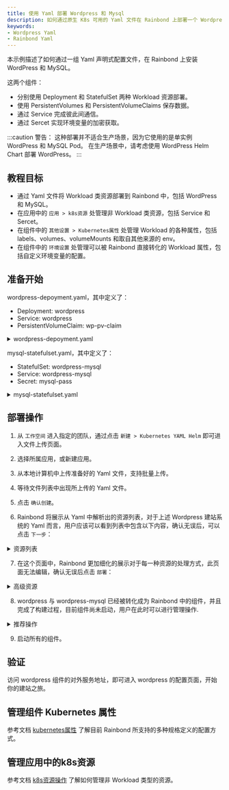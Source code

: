 ```yaml
---
title: 使用 Yaml 部署 Wordpress 和 Mysql
description: 如何通过原生 K8s 可用的 Yaml 文件在 Rainbond 上部署一个 Wordpress 示例。
keywords:
- Wordpress Yaml
- Rainbond Yaml
---
```


本示例描述了如何通过一组 Yaml 声明式配置文件，在 Rainbond 上安装 WordPress 和 MySQL。 

这两个组件：
- 分别使用 Deployment 和 StatefulSet 两种 Workload 资源部署。
- 使用 PersistentVolumes 和 PersistentVolumeClaims 保存数据。
- 通过 Service 完成彼此间通信。
- 通过 Sercet 实现环境变量的加密获取。

:::caution
警告：
这种部署并不适合生产场景，因为它使用的是单实例 WordPress 和 MySQL Pod。 在生产场景中，请考虑使用 WordPress Helm Chart 部署 WordPress。
:::

## 教程目标

- 通过 Yaml 文件将 Workload 类资源部署到 Rainbond 中，包括 WordPress 和 MySQL。
- 在应用中的 `应用 > k8s资源` 处管理非 Workload 类资源，包括 Service 和 Sercet。
- 在组件中的 `其他设置 > Kubernetes属性` 处管理 Workload 的各种属性，包括 labels、volumes、volumeMounts 和取自其他来源的 env。
- 在组件中的 `环境设置` 处管理可以被 Rainbond 直接转化的 Workload 属性，包括自定义环境变量的配置。

## 准备开始

wordpress-depoyment.yaml，其中定义了：
- Deployment: wordpress
- Service: wordpress
- PersistentVolumeClaim: wp-pv-claim

<details>
  <summary>wordpress-depoyment.yaml</summary>
  <div>

```yaml
apiVersion: v1
kind: Service
metadata:
  name: wordpress
  labels:
    app: wordpress
spec:
  ports:
    - port: 80
  selector:
    app: wordpress
    tier: frontend
  type: LoadBalancer
---
apiVersion: v1
kind: PersistentVolumeClaim
metadata:
  name: wp-pv-claim
  labels:
    app: wordpress
spec:
  accessModes:
    - ReadWriteOnce
  resources:
    requests:
      storage: 20Gi
---
apiVersion: apps/v1
kind: Deployment
metadata:
  name: wordpress
  labels:
    app: wordpress
spec:
  selector:
    matchLabels:
      app: wordpress
      tier: frontend
  strategy:
    type: Recreate
  template:
    metadata:
      labels:
        app: wordpress
        tier: frontend
    spec:
      containers:
      - image: wordpress:4.8-apache
        name: wordpress
        env:
        - name: WORDPRESS_DB_HOST
          value: wordpress-mysql
        - name: WORDPRESS_DB_PASSWORD
          valueFrom:
            secretKeyRef:
              name: mysql-pass
              key: password
        ports:
        - containerPort: 80
          name: wordpress
        volumeMounts:
        - name: wordpress-persistent-storage
          mountPath: /var/www/html
      volumes:
      - name: wordpress-persistent-storage
        persistentVolumeClaim:
          claimName: wp-pv-claim

```
</div>
</details>


mysql-statefulset.yaml，其中定义了：
- StatefulSet: wordpress-mysql
- Service: wordpress-mysql
- Secret: mysql-pass

<details>
  <summary>mysql-statefulset.yaml</summary>
  <div>

```yaml
apiVersion: v1
kind: Service
metadata:
  name: wordpress-mysql
  labels:
    app: wordpress
spec:
  ports:
    - port: 3306
  selector:
    app: wordpress
    tier: mysql
  clusterIP: None
---
apiVersion: apps/v1
kind: StatefulSet
metadata:
  name: wordpress-mysql
  labels:
    app: wordpress
spec:
  serviceName: wordpress-mysql
  selector:
    matchLabels:
      app: wordpress
      tier: mysql
  template:
    metadata:
      labels:
        app: wordpress
        tier: mysql
    spec:
      containers:
      - image: mysql:5.6
        name: mysql
        env:
        - name: MYSQL_ROOT_PASSWORD
          valueFrom:
            secretKeyRef:
              name: mysql-pass
              key: password
        ports:
        - containerPort: 3306
          name: mysql
        volumeMounts:
        - name: mysql-data
          mountPath: /var/lib/mysql
  volumeClaimTemplates:
  - metadata:
      name: mysql-data
    spec:
      accessModes: 
        - ReadWriteOnce
      resources:
        requests:
          storage: 20Gi
---
apiVersion: v1
kind: Secret
metadata:
  name: mysql-pass
type: Opaque
data:
  password: cGFzc3dvcmQ=
```
</div>
</details>

## 部署操作

1. 从 `工作空间` 进入指定的团队，通过点击 `新建 > Kubernetes YAML Helm` 即可进入文件上传页面。

2. 选择所属应用，或新建应用。

3. 从本地计算机中上传准备好的 Yaml 文件，支持批量上传。

4. 等待文件列表中出现所上传的 Yaml 文件。

5. 点击 `确认创建`。

6. Rainbond 将展示从 Yaml 中解析出的资源列表，对于上述 Wordpress 建站系统的 Yaml 而言，用户应该可以看到列表中包含以下内容，确认无误后，可以点击 `下一步`：

<details>
  <summary>资源列表</summary>
  <div>

- **Deployment**: wordpress
- **StatefulSet**: wordpress-mysql
- **Service**: wordpress-mysql wordpress
- **PVC**: wp-pv-claim
- **Secret**: mysql-pass
- **ServiceAccount**: wordpress-mysql wordpress

</div>
</details>

7. 在这个页面中，Rainbond 更加细化的展示对于每一种资源的处理方式，此页面无法编辑，确认无误后点击 `部署`：

<details>
  <summary>高级资源</summary>
  <div>

- **wordpress-mysql**: 作为 StatefulSet 类型的 Workload 转化为组件，识别到的规格定义转化为 Rainbond 可配置的图形化选项或特殊属性。
- **wordpress**: 作为 Deployment 类型的 Workload 转化为组件，识别到的规格定义转化为 Rainbond 可配置的图形化选项或特殊属性。
- **k8s 资源**: 收录管理 Service 、 Sercet 、PersistentVolumeClaim 资源。

</div>
</details>

8. wordpress 与 wordpress-mysql 已经被转化成为 Rainbond 中的组件，并且完成了构建过程，目前组件尚未启动，用户在此时可以进行管理操作.

<details>
  <summary>推荐操作</summary>
  <div>

- **存储转换**: 对于 Yaml 中定义的 PV、PVC 等资源，会在组件的 `其他设置 > Kubernetes属性` 中体现为 `volumeMounts volumes`，此处建议将一般性的数据持久化配置 `volumeMounts volumes` 定义为 Rainbond 组件的存储，删除 `volumeMounts volumes` 中的对应存储记录，并在 `存储 > 存储设置 > 添加存储` 中加入需要被持久化的路径即可。

- **开启对外服务**: Rainbond 提供了4/7层网关，可以方便的为组件提供对外服务入口，用户只需要在 `端口` 中为指定端口指定 `端口协议` 打开 `对外服务` 即可生成可供访问的 `Ip:Port` 或域名类型的访问地址。

</div>
</details>

9. 启动所有的组件。

## 验证

访问 wordpress 组件的对外服务地址，即可进入 wordpress 的配置页面，开始你的建站之旅。

## 管理组件 Kubernetes 属性

参考文档 [kubernetes属性](/docs/kubernetes-native-guide/import-manage/special-attribute) 了解目前 Rainbond 所支持的多种规格定义的配置方式。

## 管理应用中的k8s资源

参考文档 [k8s资源操作](/docs/kubernetes-native-guide/import-manage/non-workload) 了解如何管理非 Workload 类型的资源。